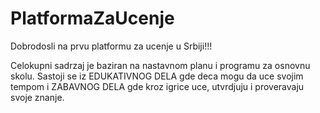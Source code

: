 # PlatformaZaUcenje

Dobrodosli na prvu platformu za ucenje u Srbiji!!!

Celokupni sadrzaj je baziran na nastavnom planu i programu za osnovnu skolu.
Sastoji se iz EDUKATIVNOG DELA gde deca mogu da uce svojim tempom i
ZABAVNOG DELA gde kroz igrice uce, utvrdjuju i proveravaju svoje znanje.




